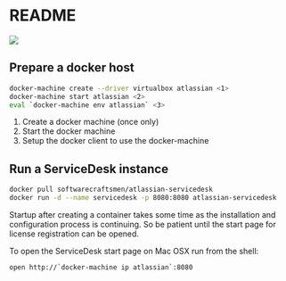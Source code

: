 # README

[![](https://badge.imagelayers.io/softwarecraftsmen/atlassian-servicedesk:latest.svg)](https://imagelayers.io/?images=softwarecraftsmen/atlassian-servicedesk:latest)

## Prepare a docker host

```sh
docker-machine create --driver virtualbox atlassian <1>
docker-machine start atlassian <2>
eval `docker-machine env atlassian` <3>
```

1. Create a docker machine (once only)
2. Start the docker machine
3. Setup the docker client to use the docker-machine

## Run a ServiceDesk instance

```sh
docker pull softwarecraftsmen/atlassian-servicedesk
docker run -d --name servicedesk -p 8080:8080 atlassian-servicedesk
```

Startup after creating a container takes some time as the installation and configuration process is continuing.
So be patient until the start page for license registration can be opened.

To open the ServiceDesk start page on Mac OSX run from the shell:
```
open http://`docker-machine ip atlassian`:8080
```

